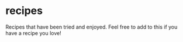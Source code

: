# recipes
Recipes that have been tried and enjoyed. Feel free to add to this if you have a recipe you love! 